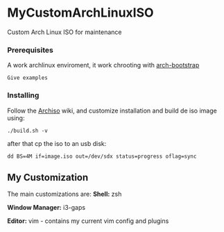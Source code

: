 # MyCustomArchLinuxISO
Custom Arch Linux ISO for maintenance

### Prerequisites

A work archlinux enviroment, it work chrooting with [arch-bootstrap](https://github.com/tokland/arch-bootstrap)

```
Give examples
```

### Installing

Follow the [Archiso](https://wiki.archlinux.org/index.php/archiso) wiki, and customize installation and build de iso image using:

```
./build.sh -v
```

after that cp the iso to an usb disk:

```
dd BS=4M if=image.iso out=/dev/sdx status=progress oflag=sync
```

## My Customization
The main customizations are:
**Shell:** zsh

**Window Manager:** i3-gaps

**Editor:** vim - contains my current vim config and plugins


